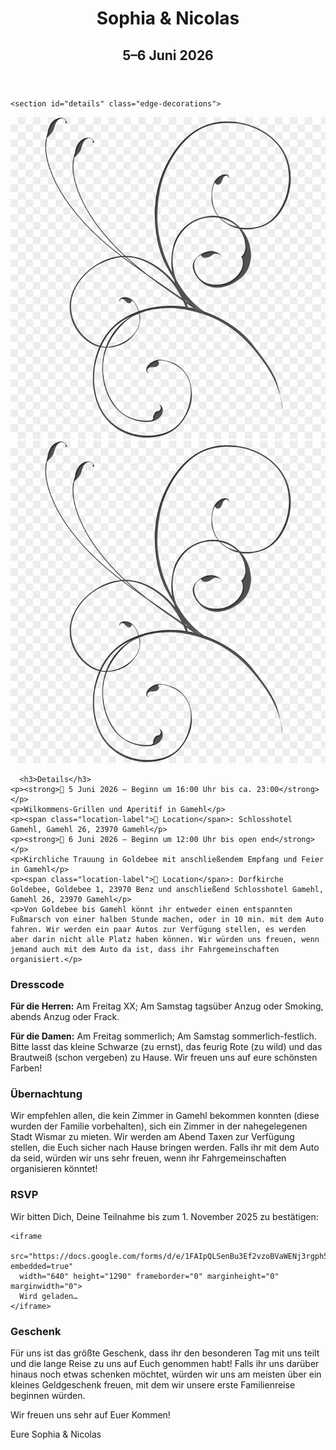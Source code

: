 <html lang="en">
<head>
  <meta charset="UTF-8" />
  <meta name="viewport" content="width=device-width, initial-scale=1.0" />
  <title>Sophia & Nicolas Hochzeit</title>
  <link rel="stylesheet" href="style.css" />
  <link href="https://fonts.googleapis.com/css2?family=Merriweather&family=Playfair+Display:wght@700&display=swap" rel="stylesheet">
</head>
<body>

  <header>
    <h1>Sophia & Nicolas</h1>
    <h2>5–6 Juni 2026</h2>
  </header>

    <section id="details" class="edge-decorations">
  <img src="https://raw.githubusercontent.com/SoSo031097/wedding-Sophia-Nico/main/assets/images/image.png" alt="" class="edge flourish left">
  <img src="https://raw.githubusercontent.com/SoSo031097/wedding-Sophia-Nico/main/assets/images/image.png" alt="" class="edge flourish right">
  
      <h3>Details</h3>
    <p><strong>📅 5 Juni 2026 – Beginn um 16:00 Uhr bis ca. 23:00</strong></p>
    <p>Wilkommens-Grillen und Aperitif in Gamehl</p>
    <p><span class="location-label">📍 Location</span>: Schlosshotel Gamehl, Gamehl 26, 23970 Gamehl</p>
    <p><strong>📅 6 Juni 2026 – Beginn um 12:00 Uhr bis open end</strong></p>
    <p>Kirchliche Trauung in Goldebee mit anschließendem Empfang und Feier in Gamehl</p>
    <p><span class="location-label">📍 Location</span>: Dorfkirche Goldebee, Goldebee 1, 23970 Benz und anschließend Schlosshotel Gamehl, Gamehl 26, 23970 Gamehl</p>
    <p>Von Goldebee bis Gamehl könnt ihr entweder einen entspannten Fußmarsch von einer halben Stunde machen, oder in 10 min. mit dem Auto fahren. Wir werden ein paar Autos zur Verfügung stellen, es werden aber darin nicht alle Platz haben können. Wir würden uns freuen, wenn jemand auch mit dem Auto da ist, dass ihr Fahrgemeinschaften organisiert.</p>
  </section>
  
   <section id="Dresscode">
  <h3>Dresscode</h3>
  <p><strong>Für die Herren:</strong> Am Freitag XX; Am Samstag tagsüber Anzug oder Smoking, abends Anzug oder Frack.</p>
  <p><strong>Für die Damen:</strong> Am Freitag sommerlich; Am Samstag sommerlich-festlich. Bitte lasst das kleine Schwarze (zu ernst), das feurig Rote (zu wild) und das Brautweiß (schon vergeben) zu Hause. Wir freuen uns auf eure schönsten Farben!</p>
</section>

 <section id="Übernachtung">
  <h3>Übernachtung</h3>
  <p>Wir empfehlen allen, die kein Zimmer in Gamehl bekommen konnten (diese wurden der Familie vorbehalten), sich ein Zimmer in der nahegelegenen Stadt Wismar zu mieten. Wir werden  am Abend Taxen zur Verfügung stellen, die Euch sicher nach Hause bringen werden. Falls ihr mit dem Auto da seid, würden wir uns sehr freuen, wenn ihr Fahrgemeinschaften organisieren könntet!</p>
</section>

  <section id="rsvp">
    <h3>RSVP</h3>
    <p>Wir bitten Dich, Deine Teilnahme bis zum 1. November 2025 zu bestätigen:</p>

    <iframe 
      src="https://docs.google.com/forms/d/e/1FAIpQLSenBu3Ef2vzoBVaWENj3rgph5LsBBgLZ7NyGDs5ZcTqf1ZkhQ/viewform?embedded=true" 
      width="640" height="1290" frameborder="0" marginheight="0" marginwidth="0">
      Wird geladen…
    </iframe> 
  </section>

 <section id="Geschenk">
  <h3>Geschenk</h3>
  <p>Für uns ist das größte Geschenk, dass ihr den besonderen Tag mit uns teilt und die lange Reise zu uns auf Euch genommen habt! Falls ihr uns darüber hinaus noch etwas schenken möchtet, würden wir uns am meisten über ein kleines Geldgeschenk freuen, mit dem wir unsere erste Familienreise beginnen würden.</p>
</section>

<footer>
  <p>Wir freuen uns sehr auf Euer Kommen!</p>
  <p>Eure Sophia & Nicolas</p>
</footer>

</body>
</html>
